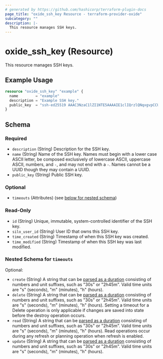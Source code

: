 ```yaml
---
# generated by https://github.com/hashicorp/terraform-plugin-docs
page_title: "oxide_ssh_key Resource - terraform-provider-oxide"
subcategory: ""
description: |-
  This resource manages SSH keys.
---
```


# oxide_ssh_key (Resource)

This resource manages SSH keys.

## Example Usage

```terraform
resource "oxide_ssh_key" "example" {
  name        = "example"
  description = "Example SSH key."
  public_key  = "ssh-ed25519 AAAC3NzaC1lZI1NTE5AAAAIE1clIQrzlQNqxgvpCCUFOcTTFDOaqV+aocfsDZxqB"
}
```

<!-- schema generated by tfplugindocs -->
## Schema

### Required

- `description` (String) Description for the SSH key.
- `name` (String) Name of the SSH key. Names must begin with a lower case ASCII letter, be
composed exclusively of lowercase ASCII, uppercase ASCII, numbers, and `-`,
and may not end with a `-`. Names cannot be a UUID though they may contain a
UUID.
- `public_key` (String) Public SSH key.

### Optional

- `timeouts` (Attributes) (see [below for nested schema](#nestedatt--timeouts))

### Read-Only

- `id` (String) Unique, immutable, system-controlled identifier of the SSH key.
- `silo_user_id` (String) User ID that owns this SSH key.
- `time_created` (String) Timestamp of when this SSH key was created.
- `time_modified` (String) Timestamp of when this SSH key was last modified.

<a id="nestedatt--timeouts"></a>
### Nested Schema for `timeouts`

Optional:

- `create` (String) A string that can be [parsed as a duration](https://pkg.go.dev/time#ParseDuration) consisting of numbers and unit suffixes, such as "30s" or "2h45m". Valid time units are "s" (seconds), "m" (minutes), "h" (hours).
- `delete` (String) A string that can be [parsed as a duration](https://pkg.go.dev/time#ParseDuration) consisting of numbers and unit suffixes, such as "30s" or "2h45m". Valid time units are "s" (seconds), "m" (minutes), "h" (hours). Setting a timeout for a Delete operation is only applicable if changes are saved into state before the destroy operation occurs.
- `read` (String) A string that can be [parsed as a duration](https://pkg.go.dev/time#ParseDuration) consisting of numbers and unit suffixes, such as "30s" or "2h45m". Valid time units are "s" (seconds), "m" (minutes), "h" (hours). Read operations occur during any refresh or planning operation when refresh is enabled.
- `update` (String) A string that can be [parsed as a duration](https://pkg.go.dev/time#ParseDuration) consisting of numbers and unit suffixes, such as "30s" or "2h45m". Valid time units are "s" (seconds), "m" (minutes), "h" (hours).
